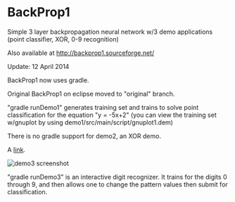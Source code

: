 BackProp1
=========

Simple 3 layer backpropagation neural network w/3 demo applications (point classifier, XOR, 0-9 recognition)

Also available at http://backprop1.sourceforge.net/

Update: 12 April 2014 

BackProp1 now uses gradle.

Original BackProp1 on eclipse moved to "original" branch.

"gradle runDemo1" generates training set and trains to solve point classification for the equation "y = -5x+2" (you can view the training set w/gnuplot by using demo1/src/main/script/gnuplot1.dem)

There is no gradle support for demo2, an XOR demo.

A [link](http://www.digiburo.com/grafix/backProp3.png).

<img src="http://www.digiburo.com/grafix/backProp3.png" border="0" align="middle" alt="demo3 screenshot"/>

"gradle runDemo3" is an interactive digit recognizer.  It trains for the digits 0 through 9, and then allows one to change the pattern values then submit for classification.

